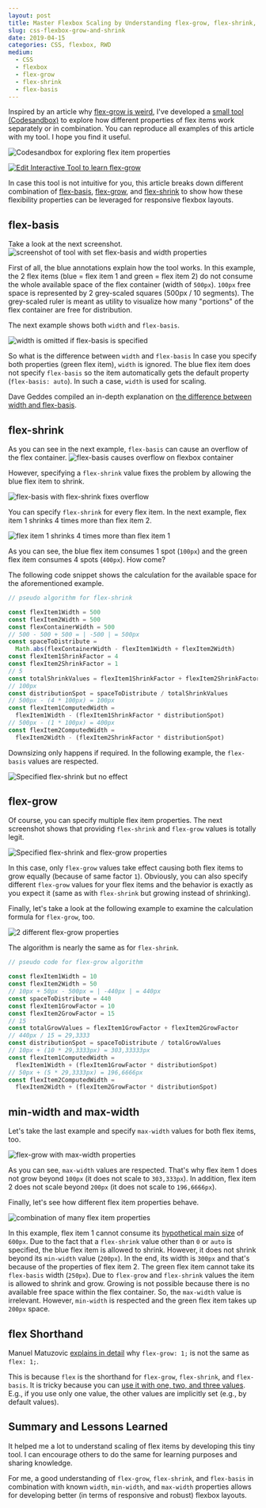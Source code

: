 ```yaml
---
layout: post
title: Master Flexbox Scaling by Understanding flex-grow, flex-shrink, and flex-basis
slug: css-flexbox-grow-and-shrink
date: 2019-04-15
categories: CSS, flexbox, RWD
medium:
  - CSS
  - flexbox
  - flex-grow
  - flex-shrink
  - flex-basis
---
```


Inspired by an article why [flex-grow is weird](https://css-tricks.com/flex-grow-is-weird/), I've developed a [small tool (Codesandbox)](https://qqq3mv5rvw.codesandbox.io/) to explore how different properties of flex items work separately or in combination. You can reproduce all examples of this article with my tool. I hope you find it useful.

![Codesandbox for exploring flex item properties](../images/flexbox-grow-shrink/screenshot-codesandbox.jpg)

[![Edit Interactive Tool to learn flex-grow](https://codesandbox.io/static/img/play-codesandbox.svg)](https://codesandbox.io/s/qqq3mv5rvw?fontsize=14)

In case this tool is not intuitive for you, this article breaks down different combination of [flex-basis](https://www.w3.org/TR/css-flexbox-1/#flex-basis-property), [flex-grow](https://www.w3.org/TR/css-flexbox-1/#flex-grow-property), and [flex-shrink](https://www.w3.org/TR/css-flexbox-1/#flex-shrink-property) to show how these flexibility properties can be leveraged for responsive flexbox layouts.

## flex-basis

Take a look at the next screenshot.
![screenshot of tool with set flex-basis and width properties](../images/flexbox-grow-shrink/flex-basis.jpg)

First of all, the blue annotations explain how the tool works. In this example, the 2 flex items (blue = flex item 1 and green = flex item 2) do not consume the whole available space of the flex container (width of `500px`).  `100px` free space is represented by 2 grey-scaled squares (500px / 10 segments). The grey-scaled ruler is meant as utility to visualize how many &quot;portions&quot; of the flex container are free for distribution.

The next example shows both `width` and `flex-basis`.

![width is omitted if flex-basis is specified](../images/flexbox-grow-shrink/flex-basis-with-width.jpg)

So what is the difference between `width` and `flex-basis` In case you specify both properties (green flex item), `width` is ignored. The blue flex item does not specify `flex-basis` so the item automatically gets the default property (`flex-basis: auto`). In such a case, `width` is used for scaling.

Dave Geddes compiled an in-depth explanation on [the difference between width and flex-basis](https://gedd.ski/post/the-difference-between-width-and-flex-basis/).

## flex-shrink

As you can see in the next example, `flex-basis` can cause an overflow of the flex container.
![flex-basis causes overflow on flexbox container](../images/flexbox-grow-shrink/flex-basis-overflow.jpg)

However, specifying a `flex-shrink` value fixes the problem by allowing the blue flex item to shrink.

![flex-basis with flex-shrink fixes overflow](../images/flexbox-grow-shrink/flex-shrink.jpg)

You can specify `flex-shrink` for every flex item. In the next example, flex item 1 shrinks 4 times more than flex item 2.

![flex item 1 shrinks 4 times more than flex item 1](../images/flexbox-grow-shrink/flex-shrink-multiple.jpg)

As you can see, the blue flex item consumes 1 spot (`100px`) and the green flex item consumes 4 spots (`400px`). How come?

The following code snippet shows the calculation for the available space for the aforementioned example.

```javascript
// pseudo algorithm for flex-shrink

const flexItem1Width = 500
const flexItem2Width = 500
const flexContainerWidth = 500
// 500 - 500 + 500 = | -500 | = 500px
const spaceToDistribute =
  Math.abs(flexContainerWidth - flexItem1Width + flexItem2Width)
const flexItem1ShrinkFactor = 4
const flexItem2ShrinkFactor = 1
// 5
const totalShrinkValues = flexItem1ShrinkFactor + flexItem2ShrinkFactor
// 100px
const distributionSpot = spaceToDistribute / totalShrinkValues
// 500px - (4 * 100px) = 100px
const flexItem1ComputedWidth =
  flexItem1Width - (flexItem1ShrinkFactor * distributionSpot)
// 500px - (1 * 100px) = 400px
const flexItem2ComputedWidth =
  flexItem2Width - (flexItem2ShrinkFactor * distributionSpot)
```

Downsizing only happens if required. In the following example, the `flex-basis` values are respected.

![Specified flex-shrink but no effect](../images/flexbox-grow-shrink/flex-shrink-no-effect.jpg)

## flex-grow

Of course, you can specify multiple flex item properties. The next screenshot shows that providing `flex-shrink` and `flex-grow` values is totally legit.

![Specified flex-shrink and flex-grow properties](../images/flexbox-grow-shrink/flex-shrink-and-flex-grow.jpg)

In this case, only `flex-grow` values take effect causing both flex items to grow equally (because of same factor `1`). Obviously, you can also specify different `flex-grow` values for your flex items and the behavior is exactly as you expect it (same as with `flex-shrink` but growing instead of shrinking).

Finally, let's take a look at the following example to examine the calculation formula for `flex-grow`, too.

![2 different flex-grow properties](../images/flexbox-grow-shrink/flex-grow.jpg)

The algorithm is nearly the same as for `flex-shrink`.

```javascript
// pseudo code for flex-grow algorithm

const flexItem1Width = 10
const flexItem2Width = 50
// 10px + 50px - 500px = | -440px | = 440px
const spaceToDistribute = 440
const flexItem1GrowFactor = 10
const flexItem2GrowFactor = 15
// 15
const totalGrowValues = flexItem1GrowFactor + flexItem2GrowFactor
// 440px / 15 = 29,3333
const distributionSpot = spaceToDistribute / totalGrowValues
// 10px + (10 * 29,3333px) = 303,33333px
const flexItem1ComputedWidth =
  flexItem1Width + (flexItem1GrowFactor * distributionSpot)
// 50px + (5 * 29,3333px) = 196,6666px
const flexItem2ComputedWidth =
  flexItem2Width + (flexItem2GrowFactor * distributionSpot)
```

## min-width and max-width

Let's take the last example and specify `max-width` values for both flex items, too.

![flex-grow with max-width properties](../images/flexbox-grow-shrink/flex-grow-max-width.jpg)

As you can see, `max-width` values are respected. That's why flex item 1 does not grow beyond `100px` (it does not scale to `303,333px`). In addition, flex item 2 does not scale beyond `200px` (it does not scale to `196,6666px`).

Finally, let's see how different flex item properties behave.

![combination of many flex item properties](../images/flexbox-grow-shrink/combination.jpg)

In this example, flex item 1 cannot consume its [hypothetical main size](https://gedd.ski/post/the-difference-between-width-and-flex-basis/) of `600px`. Due to the fact that a `flex-shrink` value other than `0` or `auto` is specified, the blue flex item is allowed to shrink. However, it does not shrink beyond its `min-width` value (`200px`). In the end, its width is `300px` and that's because of the properties of flex item 2. The green flex item cannot take its `flex-basis` width (`250px`). Due to `flex-grow` and `flex-shrink` values the item is allowed to shrink and grow. Growing is not possible because there is no available free space within the flex container. So, the `max-width` value is irrelevant. However, `min-width` is respected and the green flex item takes up `200px` space.

## flex Shorthand

Manuel Matuzovic [explains in detail](https://css-tricks.com/flex-grow-is-weird/) why `flex-grow: 1;` is not the same as `flex: 1;`.

This is because `flex` is the shorthand for `flex-grow`, `flex-shrink`, and `flex-basis`. It is tricky because you can [use it with one, two, and three values](https://developer.mozilla.org/en-US/docs/Web/CSS/flex#Syntax). E.g., if you use only one value, the other values are implicitly set (e.g., by default values).

## Summary and Lessons Learned

It helped me a lot to understand scaling of flex items by developing this tiny tool. I can encourage others to do the same for learning purposes and sharing knowledge.

For me, a good understanding of `flex-grow`, `flex-shrink`, and `flex-basis` in combination with known `width`, `min-width`, and `max-width` properties allows for developing better (in terms of responsive and robust) flexbox layouts.